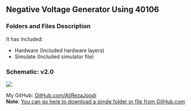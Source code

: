 ## Negative Voltage Generator Using 40106

### Folders and Files Description
It has included:
- Hardware (Included hardware layers)
- Simulate (Included simulator file)

### Schematic: v2.0
![](Hardware/v2.0.jpg)


My GitHub: [GitHub.com/AliRezaJoodi](https://github.com/AliRezaJoodi)  
**Note**: [You can go here to download a single folder or file from GitHub.com](https://minhaskamal.github.io/DownGit/#/home)
